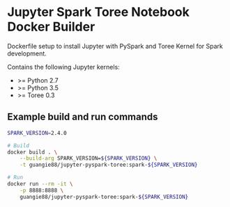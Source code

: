 # Jupyter Spark Toree Notebook Docker Builder

Dockerfile setup to install Jupyter with PySpark and Toree Kernel for Spark
development.

Contains the following Jupyter kernels:

- \>= Python 2.7
- \>= Python 3.5
- \>= Toree 0.3

## Example build and run commands

```bash
SPARK_VERSION=2.4.0

# Build
docker build . \
    --build-arg SPARK_VERSION=${SPARK_VERSION} \
    -t guangie88/jupyter-pyspark-toree:spark-${SPARK_VERSION}

# Run
docker run --rm -it \
    -p 8888:8888 \
    guangie88/jupyter-pyspark-toree:spark-${SPARK_VERSION}
```
